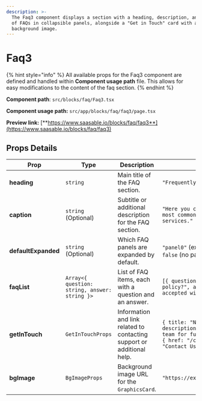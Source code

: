 ```yaml
---
description: >-
  The Faq3 component displays a section with a heading, description, and a list
  of FAQs in collapsible panels, alongside a "Get in Touch" card with a
  background image.
---
```


# Faq3

{% hint style="info" %}
All available props for the Faq3 component are defined and handled within **Component usage path** file. This allows for easy modifications to the content of the faq section.
{% endhint %}

**Component path**: `src/blocks/faq/Faq3.tsx`

**Component usage path:**  `src/app/blocks/faq/faq3/page.tsx`

**Preview link:** [**https://www.saasable.io/blocks/faq/faq3**](https://www.saasable.io/blocks/faq/faq3)

## Props Details

| Prop                | Type                                          | Description                                                            | Displayed as                                                                                                                                        |
| ------------------- | --------------------------------------------- | ---------------------------------------------------------------------- | --------------------------------------------------------------------------------------------------------------------------------------------------- |
| **heading**         | `string`                                      | Main title of the FAQ section.                                         | `"Frequently Asked Questions"`                                                                                                                      |
| **caption**         | `string` (Optional)                           | Subtitle or additional description for the FAQ section.                | `"Here you can find answers to the most common questions about our services."`                                                                      |
| **defaultExpanded** | `string` (Optional)                           | Which FAQ panels are expanded by default.                              | `"panel0"` (expands the first panel) or `false` (no panels expanded by default)                                                                     |
| **faqList**         | `Array<{ question: string, answer: string }>` | List of FAQ items, each with a question and an answer.                 | `[{ question: "What is the return policy?", answer: "Returns are accepted within 30 days." }, ...]`                                                 |
| **getInTouch**      | `GetInTouchProps`                             | Information and link related to contacting support or additional help. | `{ title: "Need More Help?", description: "Contact our support team for further assistance.", link: { href: "/contact", children: "Contact Us" } }` |
| **bgImage**         | `BgImageProps`                                | Background image URL for the `GraphicsCard`.                           | `"https://example.com/background.jpg"`                                                                                                              |
